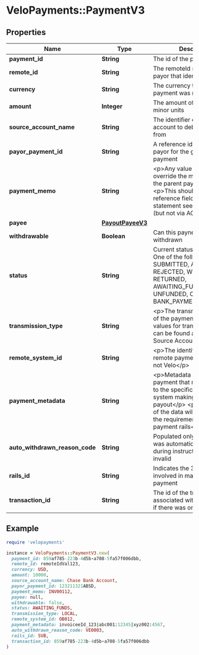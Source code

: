# VeloPayments::PaymentV3

## Properties

| Name | Type | Description | Notes |
| ---- | ---- | ----------- | ----- |
| **payment_id** | **String** | The id of the payment |  |
| **remote_id** | **String** | The remoteId supplied by the payor that identifies the payee | [optional] |
| **currency** | **String** | The currency that the payment was made in | [optional] |
| **amount** | **Integer** | The amount of the payment in minor units | [optional] |
| **source_account_name** | **String** | The identifier of the source account to debit the payment from | [optional] |
| **payor_payment_id** | **String** | A reference identifier for the payor for the given payee payment | [optional] |
| **payment_memo** | **String** | &lt;p&gt;Any value here will override the memo value in the parent payout&lt;/p&gt; &lt;p&gt;This should be the reference field on the statement seen by the payee (but not via ACH)&lt;/p&gt;  | [optional] |
| **payee** | [**PayoutPayeeV3**](PayoutPayeeV3.md) |  | [optional] |
| **withdrawable** | **Boolean** | Can this paynent be withdrawn | [optional] |
| **status** | **String** | Current status of payment. One of the following values: SUBMITTED, ACCEPTED, REJECTED, WITHDRAWN, RETURNED, AWAITING_FUNDS, FUNDED, UNFUNDED, CANCELLED, BANK_PAYMENT_REQUESTED | [optional] |
| **transmission_type** | **String** | &lt;p&gt;The transmission method of the payment.&lt;/p&gt; &lt;p&gt;Valid values for transmissionType can be found attached to the Source Account&lt;/p&gt;  | [optional] |
| **remote_system_id** | **String** | &lt;p&gt;The identifier for the remote payments system if not Velo&lt;/p&gt;  | [optional] |
| **payment_metadata** | **String** | &lt;p&gt;Metadata about the payment that may be relevant to the specific rails or remote system making the payout&lt;/p&gt; &lt;p&gt;The structure of the data will be dictated by the requirements of the payment rails&lt;/p&gt;  | [optional] |
| **auto_withdrawn_reason_code** | **String** | Populated only if the payment was automatically withdrawn during instruction for being invalid | [optional] |
| **rails_id** | **String** | Indicates the 3rd party system involved in making this payment | [optional] |
| **transaction_id** | **String** | The id of the transaction associated with this payment if there was one | [optional] |

## Example

```ruby
require 'velopayments'

instance = VeloPayments::PaymentV3.new(
  payment_id: 859af785-223b-4d5b-a708-5fa57f006dbb,
  remote_id: remoteIdVal123,
  currency: USD,
  amount: 10000,
  source_account_name: Chase Bank Account,
  payor_payment_id: 123211321ABSD,
  payment_memo: INV00112,
  payee: null,
  withdrawable: false,
  status: AWAITING_FUNDS,
  transmission_type: LOCAL,
  remote_system_id: OB012,
  payment_metadata: invoiceeId_123|abc001:12345|xyz002:4567,
  auto_withdrawn_reason_code: VE0003,
  rails_id: SVB,
  transaction_id: 859af785-223b-4d5b-a708-5fa57f006dbb
)
```

